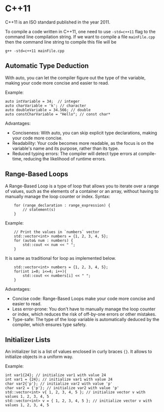 # C++11

C++11 is an ISO standard published in the year 2011. 

To compile a code written in C++11, one need to use `-std=c++11` flag to the command line compilation string. If we want to compile a file `mainFile.cpp` then the command line string to compile this file will be 

    g++ -std=c++11 mainFile.cpp

## Automatic Type Deduction

With auto, you can let the compiler figure out the type of the variable, making your code more concise and easier to read.

Example:

    auto intVariable = 34;	// integer
    auto charVariable = 'k'; // character
    auto doubleVariable = 34.566; // double
    auto constCharVariable = "Hello"; // const char*

Advantages:
* Conciseness: With auto, you can skip explicit type declarations, making your code more concise.
* Readability: Your code becomes more readable, as the focus is on the variable's name and its purpose, rather than its type.
* Reduced typing errors: The compiler will detect type errors at compile-time, reducing the likelihood of runtime errors.

## Range-Based Loops

A Range-Based Loop is a type of loop that allows you to iterate over a range of values, such as the elements of a container or an array, without having to manually manage the loop counter or index.
Syntax:

        for (range_declaration : range_expression) {
            // statement(s)
        }

Example:

        // Print the values in `numbers` vector
        std::vector<int> numbers = {1, 2, 3, 4, 5};
        for (auto& num : numbers) {
            std::cout << num << " ";
        }

It is same as traditional for loop as implemented below.

        std::vector<int> numbers = {1, 2, 3, 4, 5};
        for(int i=0; i<=4; i++){
            std::cout << numbers[i] << " ";
        }

Advantages:
* Concise code: Range-Based Loops make your code more concise and easier to read.
* Less error-prone: You don't have to manually manage the loop counter or index, which reduces the risk of off-by-one errors or other mistakes.
* Type-safe: The type of the loop variable is automatically deduced by the compiler, which ensures type safety.

## Initializer Lists
An initializer list is a list of values enclosed in curly braces `{}`. It allows to initialize objects in a uniform way.

Example:

    int var1{24}; // initialize var1 with value 24
    int var1 = {24}; // initialize var1 with value 24
    char var2{'p'}; // initialize var2 with value 'p'
    char var2 = {'p'}; // initialize var2 with value 'p'
    std::vector<int> v{ 1, 2, 3, 4, 5 }; // initialize vector v with values 1, 2, 3, 4, 5
    std::vector<int> v = { 1, 2, 3, 4, 5 }; // initialize vector v with values 1, 2, 3, 4, 5
